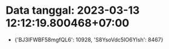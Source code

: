 # Data tanggal: 2023-03-13 12:12:19.800468+07:00

* {'BJ3IFWBF58mgfQL6': 10928, 'S8YsoVdc5IO6YIsh': 8467}
